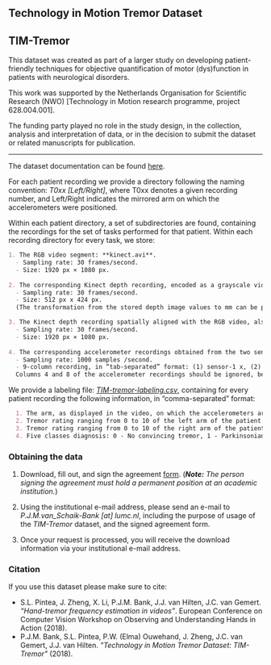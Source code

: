 ## Technology in Motion Tremor Dataset 
## TIM-Tremor

This dataset was created as part of a larger study on developing patient-friendly techniques for objective quantification of motor (dys)function in patients with neurological disorders. 

This work was supported by the Netherlands Organisation for Scientific Research (NWO) [Technology in Motion research programme, project 628.004.001]. 

The funding party played no role in the study design, in the collection, analysis and interpretation of
data, or in the decision to submit the dataset or related manuscripts for publication.

________________

The dataset documentation can be found [here](https://github.com/SilviaLauraPintea/hand-tremor/TIM-Tremor.pdf).

For each patient recording we provide a directory following the naming convention: 
*T0xx [Left/Right]*, where T0xx denotes a given recording number, and Left/Right indicates the mirrored arm on which the accelerometers were positioned. 

Within each patient directory, a set of subdirectories are found, containing the recordings for the set of tasks performed for that patient. 
Within each recording directory for every task, we store:

```markdown
1. The RGB video segment: **kinect.avi**.
  - Sampling rate: 30 frames/second.
  - Size: 1920 px × 1080 px.
  
2. The corresponding Kinect depth recording, encoded as a grayscale video: **kinect_depth.avi**.
  - Sampling rate: 30 frames/second.
  - Size: 512 px x 424 px.
  (The transformation from the stored depth image values to mm can be performed by applying the scaling: 4000 / 255.)

3. The Kinect depth recording spatially aligned with the RGB video, also encoded as a grayscale video: **kinect_map.avi**.
  - Sampling rate: 30 frames/second.
  - Size: 1920 px × 1080 px.
  
4. The corresponding accelerometer recordings obtained from the two sensors used: **kinect_accelerometer.tsv**.
  - Sampling rate: 1000 samples /second.
  - 9-column recording, in “tab-separated” format: (1) sensor-1 x, (2) sensor-1 y, (3) sensor-1 z, (4) ignore, (5) sensor-2 x, (6) sensor-2 y, (7) sensor-2 z, (8) ignore, (9) ignore.
  Columns 4 and 8 of the accelerometer recordings should be ignored, because there was no input on these channels. Column 9 should also be ignored, it contains a digital value that was not used (and therefore not properly set/meaningful).
```

We provide a labeling file: *[TIM-tremor-labeling.csv](https://github.com/SilviaLauraPintea/hand-tremor/TIM-tremor-labeling.csv)*, containing for every patient recording the following information, in “comma-separated” format:

```markdown
  1. The arm, as displayed in the video, on which the accelerometers are positioned.
  2. Tremor rating ranging from 0 to 10 of the left arm of the patient.
  3. Tremor rating ranging from 0 to 10 of the right arm of the patient.
  4. Five classes diagnosis: 0 - No convincing tremor, 1 - Parkinsonian tremor, 2 - Essential tremor, 3 - Dystonic tremor, 4 - Functional tremor, and 5 - Other (note: multiple labels can be present in one recording).
```
### Obtaining the data

1. Download, fill out, and sign the agreement [form](https://github.com/SilviaLauraPintea/hand-tremor/agreement_form.pdf).
  (_**Note:** The person signing the agreement must hold a permanent position at an academic institution._)

2. Using the institutional e-mail address, please send an e-mail to *P.J.M.van_Schaik-Bank [at] lumc.nl*, including the purpose of usage of the *TIM-Tremor* dataset, and the signed agreement form.

3. Once your request is processed, you will receive the download information via your institutional e-mail address.

### Citation

If you use this dataset please make sure to cite:

- S.L. Pintea, J. Zheng, X. Li, P.J.M. Bank, J.J. van Hilten, J.C. van Gemert. *“Hand-tremor frequency estimation in videos”*. European Conference on Computer Vision Workshop on Observing and Understanding Hands in Action (2018).
- P.J.M. Bank, S.L. Pintea, P.W. (Elma) Ouwehand, J. Zheng, J.C. van Gemert, J.J. van Hilten. *"Technology in Motion Tremor Dataset: TIM-Tremor"* (2018). 



